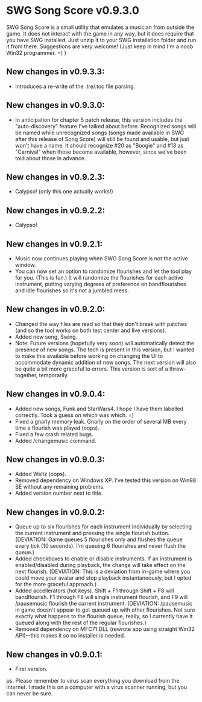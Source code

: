 # SWG Song Score v0.9.3.0

SWG Song Score is a small utility that emulates a musician from outside the game. It does not interact with the game in any way, but it does require that you have SWG installed. Just unzip it to your SWG installation folder and run it from there. Suggestions are very welcome! (Just keep in mind I'm a noob Win32 programmer. =) )

## New changes in v0.9.3.3:

- Introduces a re-write of the .tre/.toc file parsing.

## New changes in v0.9.3.0:

- In anticipation for chapter 5 patch release, this version includes the "auto-discovery" feature I've talked about before. Recognized songs will be named while unrecognized songs (songs made available in SWG after this release of Song Score) will still be found and usable, but just won't have a name. It should recognize #20 as "Boogie" and #13 as "Carnival" when those become available, however, since we've been told about those in advance.

## New changes in v0.9.2.3:

- Calypso! (only this one actually works!)

## New changes in v0.9.2.2:

- Calypso!

## New changes in v0.9.2.1:

- Music now continues playing when SWG Song Score is not the active window.
- You can now set an option to randomize flourishes and let the tool play for you. (This is fun.) It will randomize the flourishes for each active instrument, putting varying degrees of preference on bandflourishes and idle flourishes so it's not a jumbled mess.

## New changes in v0.9.2.0:

- Changed the way files are read so that they don't break with patches (and so the tool works on both test center and live versions).
- Added new song, Swing.
- Note: Future versions (hopefully very soon) will automatically detect the presence of new songs. The tech is present in this version, but I wanted to make this available before working on changing the UI to accommodate dynamic addition of new songs. The next version will also be quite a bit more graceful to errors. This version is sort of a throw-together, temporarily.

## New changes in v0.9.0.4:

- Added new songs, Funk and StarWars4. I hope I have them labelled correctly. Took a guess on which was which. =)
- Fixed a gnarly memory leak. Gnarly on the order of several MB every time a flourish was played (oops).
- Fixed a few crash related bugs.
- Added /changemusic command.

## New changes in v0.9.0.3:

- Added Waltz (oops).
- Removed dependency on Windows XP. I've tested this version on Win98 SE without any remaining problems.
- Added version number next to title.

## New changes in v0.9.0.2:

- Queue up to six flourishes for each instrument individually by selecting the current instrument and pressing the single flourish button. (DEVIATION: Game queues 5 flourishes only and flushes the queue every tick (10 seconds). I'm queuing 6 flourishes and never flush the queue.)
- Added checkboxes to enable or disable instruments. If an instrument is enabled/disabled during playback, the change will take effect on the next flourish. (DEVIATION: This is a deviation from in-game where you could move your avatar and stop playback instantaneously, but I opted for the more graceful approach.)
- Added accellerators (hot keys). Shift + F1 through Shift + F8 will bandflourish. F1 through F8 will single instrument flourish, and F9 will /pausemusic flourish the current instrument. (DEVIATION: /pausemusic in game doesn't appear to get queued up with other flourishes. Not sure exactly what happens to the flourish queue, really, so I currently have it queued along with the rest of the regular flourishes.)
- Removed dependency on MFC71.DLL (rewrote app using straight Win32 API)--this makes it so no installer is needed.

## New changes in v0.9.0.1:

- First version.

ps. Please remember to virus scan everything you download from the internet. I made this on a computer with a virus scanner running, but you can never be sure.